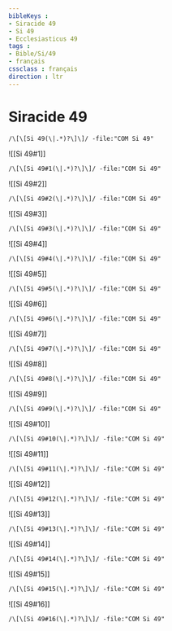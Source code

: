 ```yaml
---
bibleKeys : 
- Siracide 49
- Si 49
- Ecclesiasticus 49
tags : 
- Bible/Si/49
- français
cssclass : français
direction : ltr
---
```


# Siracide 49

```query
/\[\[Si 49(\|.*)?\]\]/ -file:"COM Si 49"
```



![[Si 49#1]]

```query
/\[\[Si 49#1(\|.*)?\]\]/ -file:"COM Si 49"
```

![[Si 49#2]]

```query
/\[\[Si 49#2(\|.*)?\]\]/ -file:"COM Si 49"
```

![[Si 49#3]]

```query
/\[\[Si 49#3(\|.*)?\]\]/ -file:"COM Si 49"
```

![[Si 49#4]]

```query
/\[\[Si 49#4(\|.*)?\]\]/ -file:"COM Si 49"
```

![[Si 49#5]]

```query
/\[\[Si 49#5(\|.*)?\]\]/ -file:"COM Si 49"
```

![[Si 49#6]]

```query
/\[\[Si 49#6(\|.*)?\]\]/ -file:"COM Si 49"
```

![[Si 49#7]]

```query
/\[\[Si 49#7(\|.*)?\]\]/ -file:"COM Si 49"
```

![[Si 49#8]]

```query
/\[\[Si 49#8(\|.*)?\]\]/ -file:"COM Si 49"
```

![[Si 49#9]]

```query
/\[\[Si 49#9(\|.*)?\]\]/ -file:"COM Si 49"
```

![[Si 49#10]]

```query
/\[\[Si 49#10(\|.*)?\]\]/ -file:"COM Si 49"
```

![[Si 49#11]]

```query
/\[\[Si 49#11(\|.*)?\]\]/ -file:"COM Si 49"
```

![[Si 49#12]]

```query
/\[\[Si 49#12(\|.*)?\]\]/ -file:"COM Si 49"
```

![[Si 49#13]]

```query
/\[\[Si 49#13(\|.*)?\]\]/ -file:"COM Si 49"
```

![[Si 49#14]]

```query
/\[\[Si 49#14(\|.*)?\]\]/ -file:"COM Si 49"
```

![[Si 49#15]]

```query
/\[\[Si 49#15(\|.*)?\]\]/ -file:"COM Si 49"
```

![[Si 49#16]]

```query
/\[\[Si 49#16(\|.*)?\]\]/ -file:"COM Si 49"
```

